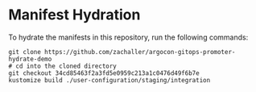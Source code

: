 # Manifest Hydration

To hydrate the manifests in this repository, run the following commands:

```shell
git clone https://github.com/zachaller/argocon-gitops-promoter-hydrate-demo
# cd into the cloned directory
git checkout 34cd85463f2a3fd5e0959c213a1c0476d49f6b7e
kustomize build ./user-configuration/staging/integration
```
